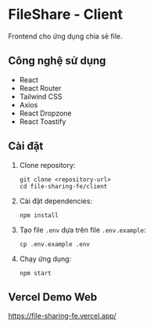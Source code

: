 # FileShare - Client

Frontend cho ứng dụng chia sẻ file.

## Công nghệ sử dụng

- React
- React Router
- Tailwind CSS
- Axios
- React Dropzone
- React Toastify

## Cài đặt

1. Clone repository:
   ```
   git clone <repository-url>
   cd file-sharing-fe/client
   ```

2. Cài đặt dependencies:
   ```
   npm install
   ```

3. Tạo file `.env` dựa trên file `.env.example`:
   ```
   cp .env.example .env
   ```

4. Chạy ứng dụng:
   ```
   npm start
   ```

## Vercel Demo Web
   https://file-sharing-fe.vercel.app/
